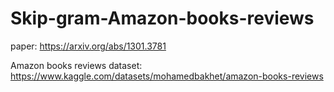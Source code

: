 # Skip-gram-Amazon-books-reviews

paper: https://arxiv.org/abs/1301.3781

Amazon books reviews dataset: https://www.kaggle.com/datasets/mohamedbakhet/amazon-books-reviews
